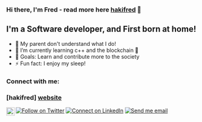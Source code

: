 ### Hi there, I'm Fred - read more here [hakifred][website] 👋

<!-- [![Website](https://img.shields.io/website?label=codeSTACKr.com&style=for-the-badge&url=https%3A%2F%2Fcodestackr.com)](https://codestackr.com)
[![Twitter Follow](https://img.shields.io/twitter/follow/codeSTACKr?color=1DA1F2&logo=twitter&style=for-the-badge)](https://twitter.com/intent/follow?original_referer=https%3A%2F%2Fgithub.com%2FcodeSTACKr&screen_name=codeSTACKr) -->

## I'm a Software developer, and First born at home!
- 🔭 My parent don't understand what I do!  
- 🌱 I’m currently learning c++ and the blockchain 🤣
- 🥅 Goals: Learn and contribute more to the society
- ⚡ Fun fact: I enjoy my sleep!

### Connect with me:

### [hakifred] [website]

[![Follow on Twitter](https://img.shields.io/badge/--twitter?label=Twitter&logo=Twitter&style=social)](https://twitter.com/hakifred201) [![Connect on LinkedIn](https://img.shields.io/badge/--linkedin?label=LinkedIn&logo=LinkedIn&style=social)](https://www.linkedin.com/in/hakizimana-frederick-00965210b) [![Send me email](https://img.shields.io/badge/--gmail?label=Gmail&logo=Gmail&style=social)](mailto:hakifred20@gmail.com)
[<img align="left" alt="codeSTACKr | Instagram" width="22px" src="https://cdn.jsdelivr.net/npm/simple-icons@v3/icons/instagram.svg" />][instagram]

<br />



<br />
<br />


[website]: https://hakizimana.com
[instagram]: https://instagram.com/hakifred
[twitter]: https://twitter.com/hakifred201
[linkedin]: https://www.linkedin.com/in/hakizimana-frederick-00965210b/

